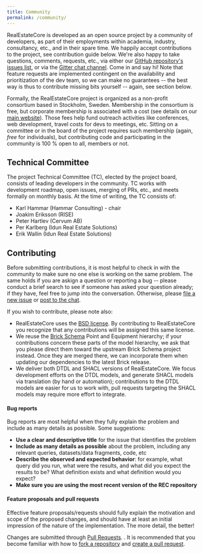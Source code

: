 ```yaml
---
title: Community
permalink: /community/
---
```


RealEstateCore is developed as an open source project by a community of developers, as part of their employments within academia, industry, consultancy, etc., and in their spare time. We happily accept contributions to the project, see contribution guide below. We're also happy to take questions, comments, requests, etc., via either our [GitHub repository's issues list](https://github.com/RealEstateCore/rec/issues), or via the [Gitter chat channel](https://gitter.im/RealEstateCore/community). Come in and say hi! Note that feature requests are implemented contingent on the availability and prioritization of the dev team, so we can make no guarantees -- the best way is thus to contribute missing bits yourself -- again, see section below.

Formally, the RealEstateCore project is organized as a non-profit consortium based in Stockholm, Sweden. Membership in the consortium is free, but corporate membership is associated with a cost (see details on our [main website](https://www.realestatecore.io/)). Those fees help fund outreach activities like conferences, web development, travel costs for devs to meetings, etc. Sitting on a committee or in the board of the project requires such membership (again, *free* for individuals), but contributing code and participating in the community is 100 % open to all, members or not.

## Technical Committee

The project Technical Committee (TC), elected by the project board, consists of leading developers in the community. TC works with development roadmap, open issues, merging of PRs, etc., and meets formally on monthly basis. At the time of writing, the TC consists of:

* Karl Hammar (Hammar Consulting) - chair
* Joakim Eriksson (RISE)
* Peter Hartlev (Cervum AB)
* Per Karlberg (Idun Real Estate Solutions)
* Erik Wallin (Idun Real Estate Solutions)

## Contributing

Before submitting contributions, it is most helpful to check in with the community to make sure no one else is working on the same problem. The same holds if you are askign a question or reporting a bug -- please conduct a brief search to see if someone has asked your question already; if they have, feel free to jump into the conversation. Otherwise, please [file a new issue](https://github.com/RealEstateCore/rec/issues) or [post to the chat](https://gitter.im/RealEstateCore/community).

If you wish to contribute, please note also:

* RealEstateCore uses the [BSD license](https://opensource.org/licenses/BSD-3-Clause). By contributing to RealEstateCore you recognize that any contributions will be assigned this same license.
* We reuse the [Brick Schema](https://brickschema.org/) Point and Equipment hierarchy; if your contributions concern these parts of the model hierarchy, we ask that you please direct them toward the upstream Brick Schema project instead. Once they are merged there, we can incorporate them when updating our dependencies to the latest Brick release.
* We deliver both DTDL and SHACL versions of RealEstateCore. We focus development efforts on the DTDL models, and generate SHACL models via translation (by hand or automation); contributions to the DTDL models are easier for us to work with, pull requests targeting the SHACL models may require more effort to integrate.

#### Bug reports

Bug reports are most helpful when they fully explain the problem and include as many details as possible.
Some suggestions:

- **Use a clear and descriptive title** for the issue that identifies the problem
- **Include as many details as possible** about the problem, including any relevant queries, datasets/data fragments, code, etc
- **Describe the observed and expected behavior**: for example, what query did you run, what were the results, and what did you expect the results to be? What definition exists and what definition would you expect?
- **Make sure you are using the most recent version of the REC repository**

#### Feature proposals and pull requests

Effective feature proposals/requests should fully explain the motivation and scope of the proposed changes, and should have at least an initial impression of the nature of the implementation.
The more detail, the better!

Changes are submitted through [Pull Requests](https://github.com/RealEstateCore/rec/pulls). . It is recommended that you become familiar with how to [fork a repository](https://help.github.com/en/articles/fork-a-repo) and [create a pull request](https://help.github.com/en/articles/creating-a-pull-request-from-a-fork).

